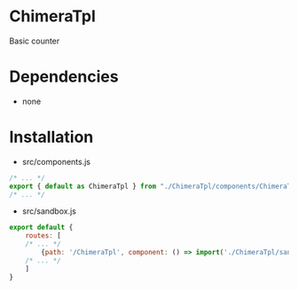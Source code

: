 # ChimeraTpl

Basic counter

# Dependencies

- none

# Installation

- src/components.js
```js
/* ... */
export { default as ChimeraTpl } from "./ChimeraTpl/components/ChimeraTpl";
/* ... */
```

- src/sandbox.js
```js
export default {
    routes: [
    /* ... */
        {path: '/ChimeraTpl', component: () => import('./ChimeraTpl/sandbox/ChimeraTplSandbox.vue')},
    /* ... */
    ]
}
```
